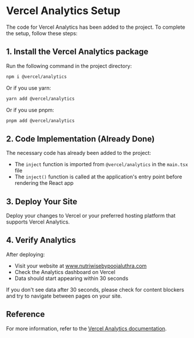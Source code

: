 # Vercel Analytics Setup

The code for Vercel Analytics has been added to the project. To complete the setup, follow these steps:

## 1. Install the Vercel Analytics package

Run the following command in the project directory:

```bash
npm i @vercel/analytics
```

Or if you use yarn:

```bash
yarn add @vercel/analytics
```

Or if you use pnpm:

```bash
pnpm add @vercel/analytics
```

## 2. Code Implementation (Already Done)

The necessary code has already been added to the project:

- The `inject` function is imported from `@vercel/analytics` in the `main.tsx` file
- The `inject()` function is called at the application's entry point before rendering the React app

## 3. Deploy Your Site

Deploy your changes to Vercel or your preferred hosting platform that supports Vercel Analytics.

## 4. Verify Analytics

After deploying:

- Visit your website at www.nutriwisebypoojaluthra.com
- Check the Analytics dashboard on Vercel
- Data should start appearing within 30 seconds

If you don't see data after 30 seconds, please check for content blockers and try to navigate between pages on your site.

## Reference

For more information, refer to the [Vercel Analytics documentation](https://vercel.com/docs/concepts/analytics).
